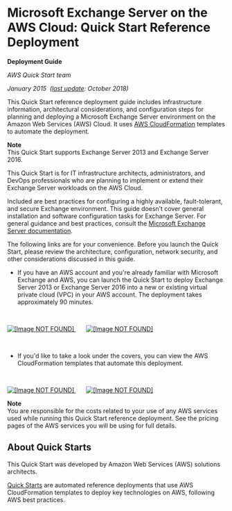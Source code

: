 # Microsoft Exchange Server on the AWS Cloud: Quick Start Reference Deployment<a name="welcome"></a>

**Deployment Guide**

*AWS Quick Start team*

*January 2015  \([last update](revisions.md): October 2018\)*

This Quick Start reference deployment guide includes infrastructure information, architectural considerations, and configuration steps for planning and deploying a Microsoft Exchange Server environment on the Amazon Web Services \(AWS\) Cloud\. It uses [AWS CloudFormation](https://aws.amazon.com/cloudformation/) templates to automate the deployment\.

**Note**  
 This Quick Start supports Exchange Server 2013 and Exchange Server 2016\. 

This Quick Start is for IT infrastructure architects, administrators, and DevOps professionals who are planning to implement or extend their Exchange Server workloads on the AWS Cloud\.

Included are best practices for configuring a highly available, fault\-tolerant, and secure Exchange environment\. This guide doesn’t cover general installation and software configuration tasks for Exchange Server\. For general guidance and best practices, consult the [Microsoft Exchange Server documentation](https://docs.microsoft.com/en-us/Exchange/exchange-server?view=exchserver-2019)\.

The following links are for your convenience\. Before you launch the Quick Start, please review the architecture, configuration, network security, and other considerations discussed in this guide\.
+  If you have an AWS account and you're already familiar with Microsoft Exchange and AWS, you can launch the Quick Start to deploy Exchange Server 2013 or Exchange Server 2016 into a new or existing virtual private cloud \(VPC\) in your AWS account\. The deployment takes approximately 90 minutes\. 

   

   [ ![\[Image NOT FOUND\]](http://docs.aws.amazon.com/quickstart/latest/exchange/images/launch-button-new.png) ](https://fwd.aws/MqvGy)       [ ![\[Image NOT FOUND\]](http://docs.aws.amazon.com/quickstart/latest/exchange/images/launch-button-existing.png) ](https://fwd.aws/xq5Mx) 

   
+  If you'd like to take a look under the covers, you can view the AWS CloudFormation templates that automate this deployment\. 

   

   [ ![\[Image NOT FOUND\]](http://docs.aws.amazon.com/quickstart/latest/exchange/images/view-template-new.png) ](https://fwd.aws/BreXn)       [ ![\[Image NOT FOUND\]](http://docs.aws.amazon.com/quickstart/latest/exchange/images/view-template-existing.png) ](https://fwd.aws/57W4z) 

**Note**  
You are responsible for the costs related to your use of any AWS services used while running this Quick Start reference deployment\. See the pricing pages of the AWS services you will be using for full details\.

## About Quick Starts<a name="about"></a>

This Quick Start was developed by Amazon Web Services \(AWS\) solutions architects\.

[Quick Starts](https://aws.amazon.com/quickstart/) are automated reference deployments that use AWS CloudFormation templates to deploy key technologies on AWS, following AWS best practices\.